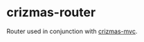 # crizmas-router

Router used in conjunction with
[crizmas-mvc](https://github.com/raulsebastianmihaila/crizmas-mvc).
